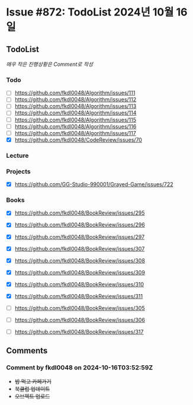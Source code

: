 # Issue #872: TodoList 2024년 10월 16일

## TodoList

*매우 작은 진행상황은 Comment로 작성*

### Todo  

- [ ] https://github.com/fkdl0048/Algorithm/issues/111
- [ ] https://github.com/fkdl0048/Algorithm/issues/112
- [ ] https://github.com/fkdl0048/Algorithm/issues/113
- [ ] https://github.com/fkdl0048/Algorithm/issues/114
- [ ] https://github.com/fkdl0048/Algorithm/issues/115
- [ ] https://github.com/fkdl0048/Algorithm/issues/116
- [ ] https://github.com/fkdl0048/Algorithm/issues/117
- [x] https://github.com/fkdl0048/CodeReview/issues/70

### Lecture

### Projects

- [x] https://github.com/GG-Studio-990001/Grayed-Game/issues/722

### Books

- [x] https://github.com/fkdl0048/BookReview/issues/295
- [x] https://github.com/fkdl0048/BookReview/issues/296
- [x] https://github.com/fkdl0048/BookReview/issues/297
- [x] https://github.com/fkdl0048/BookReview/issues/307
- [x] https://github.com/fkdl0048/BookReview/issues/308
- [x] https://github.com/fkdl0048/BookReview/issues/309
- [x] https://github.com/fkdl0048/BookReview/issues/310
- [x] https://github.com/fkdl0048/BookReview/issues/311
- [ ] https://github.com/fkdl0048/BookReview/issues/305
- [ ] https://github.com/fkdl0048/BookReview/issues/306
- [ ] https://github.com/fkdl0048/BookReview/issues/317


## Comments

### Comment by fkdl0048 on 2024-10-16T03:52:59Z

- ~~밥 먹고 카페가기~~
- ~~북클럽 업데이트~~
- ~~오브젝트 업로드~~


